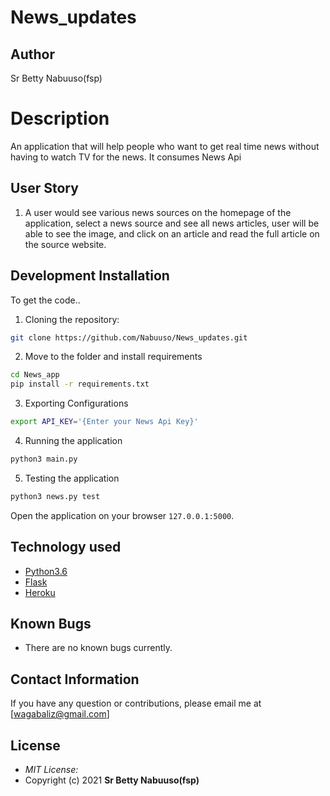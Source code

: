 # News_updates
## Author  
Sr Betty Nabuuso(fsp)
# Description
An application that will help people who want to get real time news without having to watch TV for the news. It consumes News Api
## User Story

1. A user would see various news sources on the homepage of the application, select a news source and see all news articles, user will be able to see the image,
and click on an article and read the full article on the source website.
## Development Installation
To get the code..

1. Cloning the repository:
  ```bash
  git clone https://github.com/Nabuuso/News_updates.git
  ```
2. Move to the folder and install requirements
  ```bash
  cd News_app
  pip install -r requirements.txt
  ```
3. Exporting Configurations
  ```bash
  export API_KEY='{Enter your News Api Key}'
  ```
4. Running the application
  ```bash
  python3 main.py 
  ```
5. Testing the application
  ```bash
  python3 news.py test
  ```
Open the application on your browser `127.0.0.1:5000`.


## Technology used

* [Python3.6](https://www.python.org/)
* [Flask](http://flask.pocoo.org/)
* [Heroku](https://heroku.com)

## Known Bugs
* There are no known bugs currently.

## Contact Information 

If you have any question or contributions, please email me at [wagabaliz@gmail.com]

## License
* *MIT License:*
* Copyright (c) 2021 **Sr Betty Nabuuso(fsp)**
